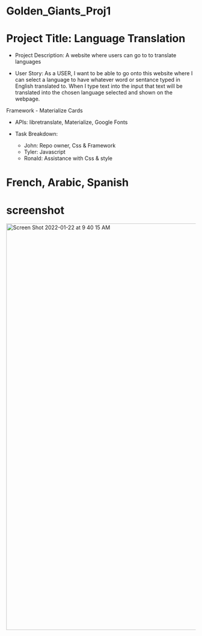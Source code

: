 # Golden_Giants_Proj1
  # Project Title: Language Translation

- Project Description: A website where users can go to to translate languages

- User Story:
As a USER, I want to be able to go onto this website where I can select a language to have whatever word or sentance typed in English translated to. When I type text into the input that text will be translated into the chosen language selected and shown on the webpage.

Framework - Materialize Cards

- APIs: libretranslate, Materialize, Google Fonts

- Task Breakdown:
    - John: Repo owner, Css & Framework
    - Tyler: Javascript
    - Ronald: Assistance with Css & style

 # French, Arabic, Spanish

 # screenshot

 <img width="1081" alt="Screen Shot 2022-01-22 at 9 40 15 AM" src="https://user-images.githubusercontent.com/94233506/150643049-f544b51b-80d2-48a4-bfbf-5ea9253419d7.png">

